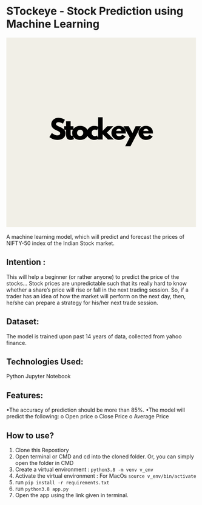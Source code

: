 # STockeye - Stock Prediction using Machine Learning

![grab-landing-page](https://raw.githubusercontent.com/sabik360/Stockeye/main/Stockeye%20(1).png)

A machine learning model, which will predict and forecast the prices of NIFTY-50 index of the Indian Stock market. 

## Intention : 

This will help a beginner (or rather anyone) to predict the price of the stocks… Stock prices are unpredictable such that its really hard to know whether a share’s price will rise or fall in the next trading session. So, if a trader has an idea of how the market will perform on the next day, then, he/she can prepare a strategy for his/her next trade session.

## Dataset:

The model is trained upon past 14 years of data, collected from yahoo finance.

## Technologies Used:

Python
Jupyter Notebook

## Features:

•The accuracy of prediction should be more than 85%.
•The model will predict the following:
o Open price
o Close Price
o Average Price

## How to use?

1. Clone this Repostiory
2. Open terminal or CMD and cd into the cloned folder. Or, you can simply open the folder in CMD
3. Create a virtual environment : ```python3.8 -m venv v_env```
4. Activate the virtual environment :
    For MacOs ```source v_env/bin/activate```
5. run ```pip install -r requirements.txt```
6. run ```python3.8 app.py```
7. Open the app using the link given in terminal.


